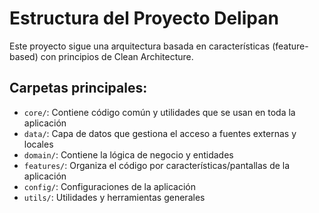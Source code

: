 # Estructura del Proyecto Delipan

Este proyecto sigue una arquitectura basada en características (feature-based) con principios de Clean Architecture.

## Carpetas principales:

- `core/`: Contiene código común y utilidades que se usan en toda la aplicación
- `data/`: Capa de datos que gestiona el acceso a fuentes externas y locales
- `domain/`: Contiene la lógica de negocio y entidades
- `features/`: Organiza el código por características/pantallas de la aplicación
- `config/`: Configuraciones de la aplicación
- `utils/`: Utilidades y herramientas generales
